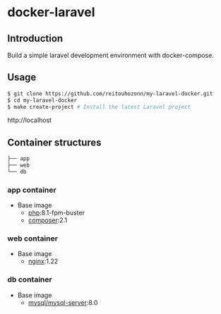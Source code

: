 # docker-laravel


## Introduction

Build a simple laravel development environment with docker-compose.

## Usage

```bash
$ git clone https://github.com/reitouhozonn/my-laravel-docker.git
$ cd my-laravel-docker
$ make create-project # Install the latest Laravel project
```

http://localhost

## Container structures

```bash
├── app
├── web
└── db
```

### app container

- Base image
  - [php](https://hub.docker.com/_/php):8.1-fpm-buster
  - [composer](https://hub.docker.com/_/composer):2.1

### web container

- Base image
  - [nginx](https://hub.docker.com/_/nginx):1.22
  <!-- - [node](https://hub.docker.com/_/node):16 -->

### db container

- Base image
  - [mysql/mysql-server](https://hub.docker.com/r/mysql/mysql-server):8.0
